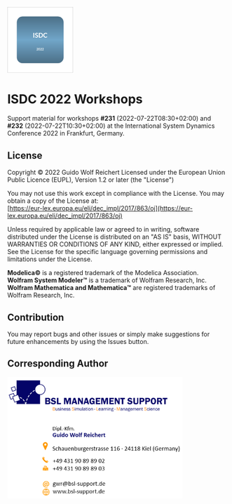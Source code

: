 <p align = "left"><img src = "/ISDC2022_Workshops/Resources/Images/icon.svg" width = 150></p>

# ISDC 2022 Workshops
Support material for workshops __#231__ (2022-07-22T08:30+02:00) and __#232__ (2022-07-22T10:30+02:00) at the International System Dynamics Conference 2022 in Frankfurt, Germany.

## License
Copyright © 2022 Guido Wolf Reichert 
Licensed under the European Union Public Licence (EUPL), Version 1.2 or later (the "License")

You may not use this work except in compliance with the License. You may obtain a copy of the License at:<br>
[https://eur-lex.europa.eu/eli/dec_impl/2017/863/oj](https://eur-lex.europa.eu/eli/dec_impl/2017/863/oj)

Unless required by applicable law or agreed to in writing, software distributed under the License is distributed on an "AS IS" basis, WITHOUT WARRANTIES OR CONDITIONS OF ANY KIND, either expressed or implied. See the License for the specific language governing permissions and limitations under the License.


__Modelica©__ is a registered trademark of the Modelica Association.<br>
__Wolfram System Modeler&trade;__ is a trademark of Wolfram Research, Inc.<br>
__Wolfram Mathematica and Mathematica&trade;__ are registered trademarks of Wolfram Research, Inc.

## Contribution
You may report bugs and other issues or simply make suggestions for future enhancements by using the Issues button.

## Corresponding Author
<p align = "left"><img src="/ISDC2022_Workshops/Resources/Images/UsersGuide/Contact/ContactInformation.png" alt="ContactInformation.png" width="400" />